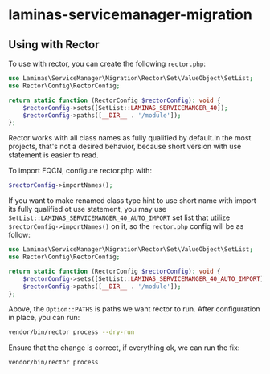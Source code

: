 # laminas-servicemanager-migration

## Using with Rector

To use with rector, you can create the following `rector.php`:

```php
use Laminas\ServiceManager\Migration\Rector\Set\ValueObject\SetList;
use Rector\Config\RectorConfig;

return static function (RectorConfig $rectorConfig): void {
    $rectorConfig->sets([SetList::LAMINAS_SERVICEMANGER_40]);
    $rectorConfig->paths([__DIR__ . '/module']);
};
```

Rector works with all class names as fully qualified by default.In the most projects, that's not a desired behavior, because short version with use statement is easier to read.

To import FQCN, configure rector.php with:

```php
$rectorConfig->importNames();
```

If you want to make renamed class type hint to use short name with import its fully qualified ot use statement, you may use `SetList::LAMINAS_SERVICEMANGER_40_AUTO_IMPORT` set list that utilize `$rectorConfig->importNames()` on it, so the `rector.php` config will be as follow:

```php
use Laminas\ServiceManager\Migration\Rector\Set\ValueObject\SetList;
use Rector\Config\RectorConfig;

return static function (RectorConfig $rectorConfig): void {
    $rectorConfig->sets([SetList::LAMINAS_SERVICEMANGER_40_AUTO_IMPORT]);
    $rectorConfig->paths([__DIR__ . '/module']);
};
```

Above, the `Option::PATHS` is paths we want rector to run. After configuration in place, you can run:

```bash
vendor/bin/rector process --dry-run
```

Ensure that the change is correct, if everything ok, we can run the fix:

```bash
vendor/bin/rector process
```
